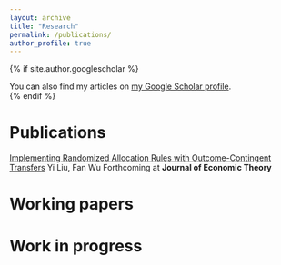 ```yaml
---
layout: archive
title: "Research"
permalink: /publications/
author_profile: true
---
```


{% if site.author.googlescholar %}
  <div class="wordwrap">You can also find my articles on <a href="{{site.author.googlescholar}}">my Google Scholar profile</a>.</div>
{% endif %}

Publications
======
[Implementing Randomized Allocation Rules with Outcome-Contingent Transfers](/files/Implementing_Randomized_Allocation_Rules_with_Outcome_Contingent_Transfer.pdf)
Yi Liu, Fan Wu
Forthcoming at **Journal of Economic Theory**

Working papers
======

Work in progress
======
